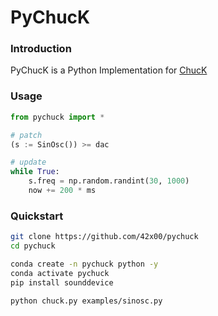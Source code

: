 # PyChucK

### Introduction

PyChucK is a Python Implementation for [ChucK](http://chuck.cs.princeton.edu/)

### Usage

```python
from pychuck import *

# patch
(s := SinOsc()) >= dac

# update
while True:
    s.freq = np.random.randint(30, 1000)
    now += 200 * ms
```

### Quickstart

```bash
git clone https://github.com/42x00/pychuck
cd pychuck

conda create -n pychuck python -y
conda activate pychuck
pip install sounddevice

python chuck.py examples/sinosc.py
```

